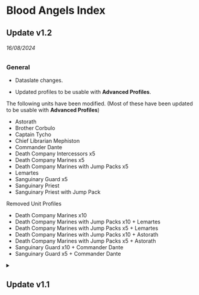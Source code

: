 # Blood Angels Index
## Update v1.2
###### 16/08/2024
### General

* Dataslate changes.

* Updated profiles to be usable with **Advanced Profiles**.

The following units have been modified. (Most of these have been updated to be usable with **Advanced Profiles**)
* Astorath
* Brother Corbulo
* Captain Tycho
* Chief Librarian Mephiston
* Commander Dante
* Death Company Intercessors x5
* Death Company Marines x5
* Death Company Marines with Jump Packs x5
* Lemartes
* Sanguinary Guard x5
* Sanguinary Priest
* Sanguinary Priest with Jump Pack

Removed Unit Profiles
  * Death Company Marines x10
  * Death Company Marines with Jump Packs x10 + Lemartes
  * Death Company Marines with Jump Packs x5 + Lemartes
  * Death Company Marines with Jump Packs x10 + Astorath
  * Death Company Marines with Jump Packs x5 + Astorath
  * Sanguinary Guard x10 + Commander Dante
  * Sanguinary Guard x5 + Commander Dante

<details>
<summary><h2>Update v1.1</h2></summary>

###### 20/06/2024
### General

* Modified the `Readme.md` to reflect the `Psychic` Keyword.

* `Psychic` weapons/abilities added to the following profiles:
  * Chief Librarian Mephiston
  * Librarian Dreadnought

  </details>